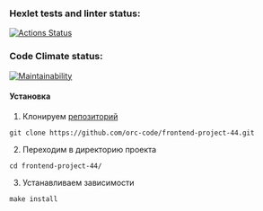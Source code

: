 ### Hexlet tests and linter status:
[![Actions Status](https://github.com/orc-code/frontend-project-44/actions/workflows/hexlet-check.yml/badge.svg)](https://github.com/orc-code/frontend-project-44/actions)

### Code Climate status:
[![Maintainability](https://api.codeclimate.com/v1/badges/4fb116ae924b77d594c9/maintainability)](https://codeclimate.com/github/orc-code/frontend-project-44/maintainability)

#### Установка
1. Клонируем [репозиторий](https://github.com/orc-code/frontend-project-44.git)
```properties
git clone https://github.com/orc-code/frontend-project-44.git
```
2. Переходим в директорию проекта
```properties
cd frontend-project-44/
```
3. Устанавливаем зависимости
```properties
make install
```
